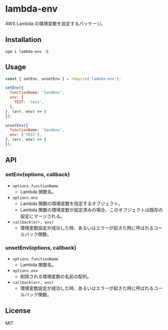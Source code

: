 # lambda-env

AWS Lambda の環境変数を設定するパッケージ。

## Installation

```
npm i lambda-env -S
```

## Usage

``` javascript
const { setEnv, unsetEnv } = require('lambda-env');

setEnv({
  functionName: 'Sandbox',
  env: {
    TEST: 'test',
  },
}, (err, env) => {
});

unsetEnv({
  functionName: 'Sandbox',
  env: ['TEST'],
}, (err, env) => {
});
```

## API

### setEnv(options, callback)

- `options.functionName`
    - Lambda 関数名。
- `options.env`
    - Lambda 関数の環境変数を指定するオブジェクト。
    - Lambda 関数の環境変数が設定済みの場合、このオブジェクトは既存の設定にマージされる。
- `callback(err, env)`
    - 環境変数設定が成功した時、あるいはエラーが起きた時に呼ばれるコールバック関数。

### unsetEnv(options, callback)

- `options.functionName`
    - Lambda 関数名。
- `options.env`
    - 削除される環境変数の名前の配列。
- `callback(err, env)`
    - 環境変数設定が成功した時、あるいはエラーが起きた時に呼ばれるコールバック関数。

## License

MIT
